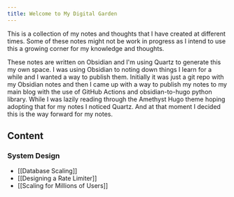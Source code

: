 ```yaml
---
title: Welcome to My Digital Garden
---
```


This is a collection of my notes and thoughts that I have created at different times. Some of these notes might not be work in progress as I intend to use this a growing corner for my knowledge and thoughts.  

These notes are written on Obsidian and I'm using Quartz to generate this my own space. I was using Obsidian to noting down things I learn for a while and I wanted a way to publish them. Initially it was just a git repo with my Obsidian notes and then I came up with a way to publish my notes to my main blog with the use of GitHub Actions and obsidian-to-hugo python library. While I was lazily reading through the Amethyst Hugo theme hoping adopting that for my notes I noticed Quartz. And at that moment I decided this is the way forward for my notes.

## Content

### System Design
- [[Database Scaling]]
- [[Designing a Rate Limiter]]
- [[Scaling for Millions of Users]]

